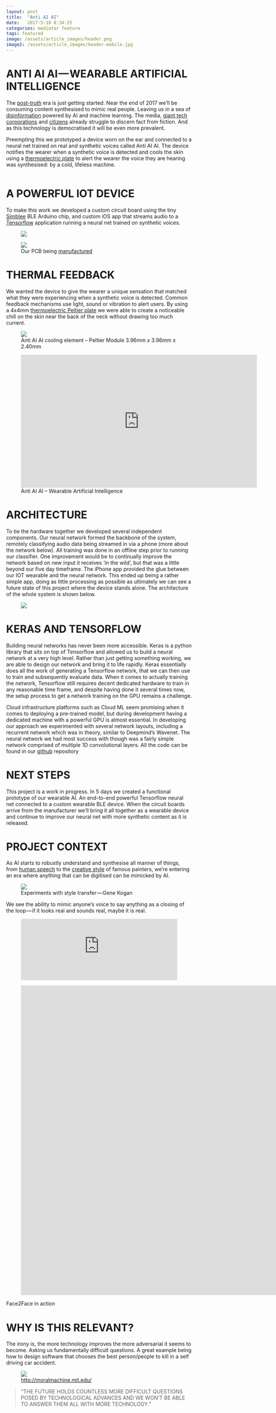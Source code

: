 ```yaml
---
layout: post
title:  "Anti AI AI"
date:   2017-5-19 8:34:25
categories: mediator feature
tags: featured
image: /assets/article_images/header.png
image2: /assets/article_images/header-mobile.jpg
---
```


# ANTI AI AI — WEARABLE ARTIFICIAL INTELLIGENCE

The [post-truth](https://en.wiktionary.org/wiki/post-truth#English) era is just getting started. Near the end of 2017 we’ll be consuming content synthesised to mimic real people. Leaving us in a sea of [disinformation](https://en.wikipedia.org/wiki/Disinformation) powered by AI and machine learning. The media, [giant tech corporations](https://www.ft.com/content/0feeafe6-2c01-11e7-9ec8-168383da43b7) and [citizens](https://www.wsj.com/articles/most-students-dont-know-when-news-is-fake-stanford-study-finds-1479752576) already struggle to discern fact from fiction. And as this technology is democratised it will be even more prevalent.

Preempting this we prototyped a device worn on the ear and connected to a neural net trained on real and synthetic voices called Anti AI AI. The device notifies the wearer when a synthetic voice is detected and cools the skin using a [thermoelectric plate](https://en.wikipedia.org/wiki/Thermoelectric_cooling) to alert the wearer the voice they are hearing was synthesised: by a cold, lifeless machine.

<!-- ![](/assets/article_images/overlaid.png)  -->

<figure class="medium">
<img src="/assets/article_images/overlaid.png" alt="">
</figure>

# A POWERFUL IOT DEVICE

To make this work we developed a custom circuit board using the tiny [Simblee](https://www.simblee.com/) BLE Arduino chip, and custom iOS app that streams audio to a [Tensorflow](https://www.tensorflow.org/) application running a neural net trained on synthetic voices.

<!-- ![Our PCB is being manufactured https://circuits.io/circuits/4984689-wearable-synthetic-voice-sensor-with-thermal-feedback](/assets/article_images/boards.png)
 -->
<figure class="medium">
<img src="/assets/article_images/greenboard.png"/>
</figure>

<figure class="medium">
<img src="/assets/article_images/boards.png"/>
<figcaption>Our PCB being <a href="https://circuits.io/circuits/4984689-wearable-synthetic-voice-sensor-with-thermal-feedback">manufactured</a> </figcaption>
</figure>


# THERMAL FEEDBACK

We wanted the device to give the wearer a unique sensation that matched what they were experiencing when a synthetic voice is detected. Common feedback mechanisms use light, sound or vibration to alert users. By using a 4x4mm [thermoelectric Peltier plate](https://en.wikipedia.org/wiki/Thermoelectric_cooling) we were able to create a noticeable chill on the skin near the back of the neck without drawing too much current.

<!-- ![Anti AI AI cooling element – Peltier Module 3.96mm x 3.96mm x 2.40mm](/assets/article_images/peltier.jpeg "Anti AI AI cooling element – Peltier Module 3.96mm x 3.96mm x 2.40mm")
 -->

<figure class="medium">
<img src="/assets/article_images/peltier.jpeg"/>
<figcaption>Anti AI AI cooling element – Peltier Module 3.96mm x 3.96mm x 2.40mm</figcaption>
</figure>
<p/>
<figure class="medium">
<iframe src="https://player.vimeo.com/video/218113767?color=f58220&title=0&byline=0&portrait=0" width="640" height="360" frameborder="0" webkitallowfullscreen mozallowfullscreen allowfullscreen alt="Anti AI AI &ndash; Wearable Artificial Intelligence"></iframe><figcaption>Anti AI AI &ndash; Wearable Artificial Intelligence</figcaption>
</figure>

# ARCHITECTURE

To tie the hardware together we developed several independent components. Our neural network formed the backbone of the system, remotely classifying audio data being streamed in via a phone (more about the network below). All training was done in an offline step prior to running our classifier. One improvement would be to continually improve the network based on new input it receives ‘in the wild’, but that was a little beyond our five day timeframe. The iPhone app provided the glue between our IOT wearable and the neural network. This ended up being a rather simple app, doing as little processing as possible as ultimately we can see a future state of this project where the device stands alone. The architecture of the whole system is shown below.

<!-- ![](/assets/article_images/arch.png) -->

<figure class="full">
<img src="/assets/article_images/arch.png">
</figure>

<!-- <img src="/assets/article_images/arch.png" width="100%"> -->

# KERAS AND TENSORFLOW

Building neural networks has never been more accessible. Keras is a python library that sits on top of Tensorflow and allowed us to build a neural network at a very high level. Rather than just getting something working, we are able to design our network and bring it to life rapidly. Keras essentially does all the work of generating a Tensorflow network, that we can then use to train and subsequently evaluate data. When it comes to actually training the network, Tensorflow still requires decent dedicated hardware to train in any reasonable time frame, and despite having done it several times now, the setup process to get a network training on the GPU remains a challenge.

Cloud infrastructure platforms such as Cloud ML seem promising when it comes to deploying a pre-trained model, but during development having a dedicated machine with a powerful GPU is almost essential. In developing our approach we experimented with several network layouts, including a recurrent network which was in theory, similar to Deepmind’s Wavenet. The neural network we had most success with though was a fairly simple network comprised of multiple 1D convolutional layers. All the code can be found in our [github](https://github.com/dt-rnd) repository

# NEXT STEPS

This project is a work in progress. In 5 days we created a functional prototype of our wearable AI. An end-to-end powerful Tensorflow neural net connected to a custom wearable BLE device. When the circuit boards arrive from the manufacturer we’ll bring it all together as a wearable device and continue to improve our neural net with more synthetic content as it is released.

# PROJECT CONTEXT

As AI starts to robustly understand and synthesise all manner of things, from [human speech](https://deepmind.com/blog/wavenet-generative-model-raw-audio/) to the [creative style](http://genekogan.com/works/style-transfer/) of famous painters, we’re entering an era where anything that can be digitised can be mimicked by AI.

<!-- ![Experiments with style transfer — Gene Kogan](/assets/article_images/mona.jpeg) -->

<figure class="small">
<img src="/assets/article_images/mona.jpeg">
<figcaption>Experiments with style transfer — Gene Kogan</figcaption>
</figure>

We see the ability to mimic anyone’s voice to say anything as a closing of the loop — if it looks real and sounds real, maybe it is real.

<figure class="small">
<iframe width="100%" height="166" scrolling="no" frameborder="no" src="https://w.soundcloud.com/player/?url=https%3A//api.soundcloud.com/tracks/318658101&amp;color=ff5500&amp;auto_play=false&amp;hide_related=false&amp;show_comments=true&amp;show_user=true&amp;show_reposts=false"></iframe>
</figure>   

<figure class="small">
<iframe width="1490" height="838" src="https://www.youtube.com/embed/ohmajJTcpNk?ecver=1" frameborder="0" allowfullscreen></iframe>
</figure>
<figcaption>Face2Face in action</figcaption>

# WHY IS THIS RELEVANT?

The irony is, the more technology improves the more adversarial it seems to become. Asking us fundamentally difficult questions. A great example being how to design software that chooses the best person/people to kill in a self driving car accident.

<figure class="small">
<img src="/assets/article_images/moralmachine.png">
<figcaption><a href="http://moralmachine.mit.edu/">http://moralmachine.mit.edu/</a></figcaption>
</figure>

<!-- ![http://moralmachine.mit.edu/](/assets/article_images/moralmachine.png)  -->



> “THE FUTURE HOLDS COUNTLESS MORE DIFFICULT QUESTIONS POSED BY TECHNOLOGICAL ADVANCES AND WE WON’T BE ABLE TO ANSWER THEM ALL WITH MORE TECHNOLOGY.”


